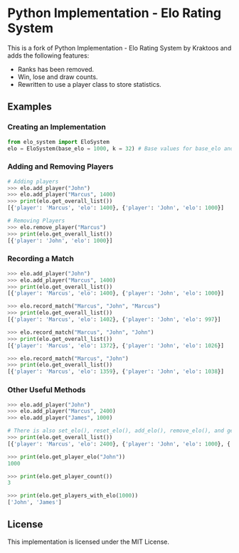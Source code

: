 # Python Implementation - Elo Rating System

This is a fork of Python Implementation - Elo Rating System by Kraktoos and adds
the following features:

- Ranks has been removed.
- Win, lose and draw counts.
- Rewritten to use a player class to store statistics.

## Examples

### Creating an Implementation

```python
from elo_system import EloSystem
elo = EloSystem(base_elo = 1000, k = 32) # Base values for base_elo and k
```

### Adding and Removing Players

```python
# Adding players
>>> elo.add_player("John")
>>> elo.add_player("Marcus", 1400)
>>> print(elo.get_overall_list())
[{'player': 'Marcus', 'elo': 1400}, {'player': 'John', 'elo': 1000}]

# Removing Players
>>> elo.remove_player("Marcus")
>>> print(elo.get_overall_list())
[{'player': 'John', 'elo': 1000}]
```

### Recording a Match

```python
>>> elo.add_player("John")
>>> elo.add_player("Marcus", 1400)
>>> print(elo.get_overall_list())
[{'player': 'Marcus', 'elo': 1400}, {'player': 'John', 'elo': 1000}]

>>> elo.record_match("Marcus", "John", "Marcus")
>>> print(elo.get_overall_list())
[{'player': 'Marcus', 'elo': 1402}, {'player': 'John', 'elo': 997}]

>>> elo.record_match("Marcus", "John", "John")
>>> print(elo.get_overall_list())
[{'player': 'Marcus', 'elo': 1372}, {'player': 'John', 'elo': 1026}]

>>> elo.record_match("Marcus", "John")
>>> print(elo.get_overall_list())
[{'player': 'Marcus', 'elo': 1359}, {'player': 'John', 'elo': 1038}]
```

### Other Useful Methods

```python
>>> elo.add_player("John")
>>> elo.add_player("Marcus", 2400)
>>> elo.add_player("James", 1000)

# There is also set_elo(), reset_elo(), add_elo(), remove_elo(), and get_wins(), etc...
>>> print(elo.get_overall_list())
[{'player': 'Marcus', 'elo': 2400}, {'player': 'John', 'elo': 1000}, {'player': 'James', 'elo': 1000}]

>>> print(elo.get_player_elo("John"))
1000

>>> print(elo.get_player_count())
3

>>> print(elo.get_players_with_elo(1000))
['John', 'James']
```

## License

This implementation is licensed under the MIT License.
